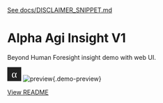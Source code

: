 [See docs/DISCLAIMER_SNIPPET.md](../DISCLAIMER_SNIPPET.md)

# Alpha Agi Insight V1

Beyond Human Foresight insight demo with web UI.

![screenshot](../alpha_agi_insight_v1/favicon.svg)
![preview](https://media.giphy.com/media/hvRJCLFzcasrR4ia7z/giphy.gif){.demo-preview}


[View README](../../alpha_factory_v1/demos/alpha_agi_insight_v1/README.md)
